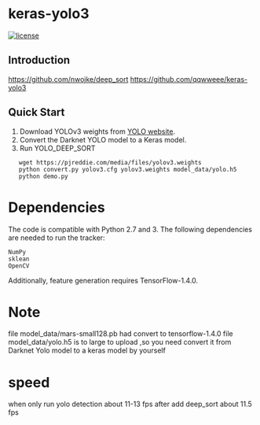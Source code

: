 # keras-yolo3

[![license](https://img.shields.io/github/license/mashape/apistatus.svg)](LICENSE)

## Introduction

  https://github.com/nwojke/deep_sort
  https://github.com/qqwweee/keras-yolo3

## Quick Start

1. Download YOLOv3 weights from [YOLO website](http://pjreddie.com/darknet/yolo/).
2. Convert the Darknet YOLO model to a Keras model.
3. Run YOLO_DEEP_SORT 

```
   wget https://pjreddie.com/media/files/yolov3.weights
   python convert.py yolov3.cfg yolov3.weights model_data/yolo.h5
   python demo.py
```

# Dependencies

The code is compatible with Python 2.7 and 3. The following dependencies are needed to run the tracker:

    NumPy
    sklean
    OpenCV

Additionally, feature generation requires TensorFlow-1.4.0.

# Note 
 file model_data/mars-small128.pb  had convert to tensorflow-1.4.0
 file model_data/yolo.h5 is to large to upload ,so you need convert it from Darknet Yolo model to a keras model by yourself
 
# speed
 when only run yolo detection about 11-13 fps
 after add deep_sort about 11.5 fps
 




